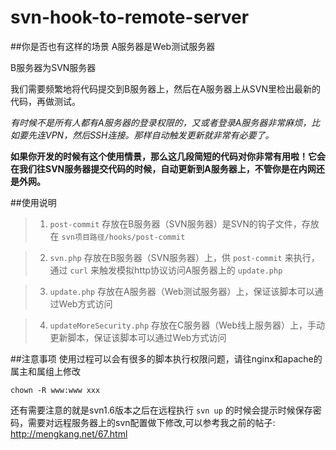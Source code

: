 svn-hook-to-remote-server
=========================
##你是否也有这样的场景
  A服务器是Web测试服务器
  
  B服务器为SVN服务器
  
  我们需要频繁地将代码提交到B服务器上，然后在A服务器上从SVN里检出最新的代码，再做测试。
  
  *有时候不是所有人都有A服务器的登录权限的，又或者登录A服务器非常麻烦，比如要先连VPN，然后SSH连接。那样自动触发更新就非常有必要了。*
  
  **如果你开发的时候有这个使用情景，那么这几段简短的代码对你非常有用啦！它会在我们往SVN服务器提交代码的时候，自动更新到A服务器上，不管你是在内网还是外网。**
  
##使用说明
>1. `post-commit` 存放在B服务器（SVN服务器）是SVN的钩子文件，存放在 `svn项目路径/hooks/post-commit`

>2. `svn.php` 存放在B服务器（SVN服务器）上，供 `post-commit` 来执行，通过 `curl` 来触发模拟http协议访问A服务器上的 `update.php`

>3. `update.php` 存放在A服务器（Web测试服务器）上，保证该脚本可以通过Web方式访问

>4. `updateMoreSecurity.php` 存放在C服务器（Web线上服务器）上，手动更新脚本，保证该脚本可以通过Web方式访问

##注意事项
使用过程可以会有很多的脚本执行权限问题，请往nginx和apache的属主和属组上修改
```shell
chown -R www:www xxx
```
还有需要注意的就是svn1.6版本之后在远程执行 `svn up` 的时候会提示时候保存密码，需要对远程服务器上的svn配置做下修改,可以参考我之前的帖子: http://mengkang.net/67.html

